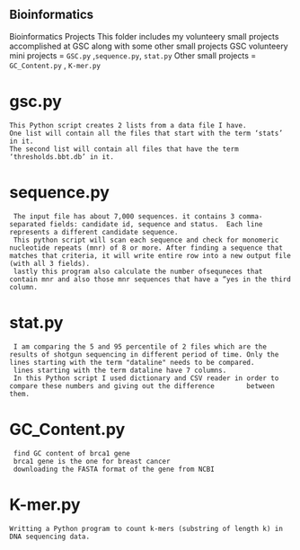 ## Bioinformatics
Bioinformatics Projects
This folder includes my volunteery small projects accomplished at GSC along with some other small projects
GSC volunteery mini projects = `GSC.py` ,`sequence.py`, `stat.py`
Other small projects = `GC_Content.py` , `K-mer.py` 

gsc.py
=
    This Python script creates 2 lists from a data file I have.
    One list will contain all the files that start with the term ‘stats’ in it.
    The second list will contain all files that have the term ‘thresholds.bbt.db’ in it. 


sequence.py
=
     The input file has about 7,000 sequences. it contains 3 comma-separated fields: candidate id, sequence and status.  Each line represents a different candidate sequence.  
     This python script will scan each sequence and check for monomeric nucleotide repeats (mnr) of 8 or more. After finding a sequence that matches that criteria, it will write entire row into a new output file (with all 3 fields).
     lastly this program also calculate the number ofsequneces that contain mnr and also those mnr sequences that have a “yes in the third column.
     

stat.py
=
     I am comparing the 5 and 95 percentile of 2 files which are the results of shotgun sequencing in different period of time. Only the lines starting with the term "dataline" needs to be compared.
     lines starting with the term dataline have 7 columns.
     In this Python script I used dictionary and CSV reader in order to compare these numbers and giving out the difference        between them.
     
 
 GC_Content.py
 =
     find GC content of brca1 gene
     brca1 gene is the one for breast cancer
     downloading the FASTA format of the gene from NCBI
     

K-mer.py
=
    Writting a Python program to count k-mers (substring of length k) in DNA sequencing data.
